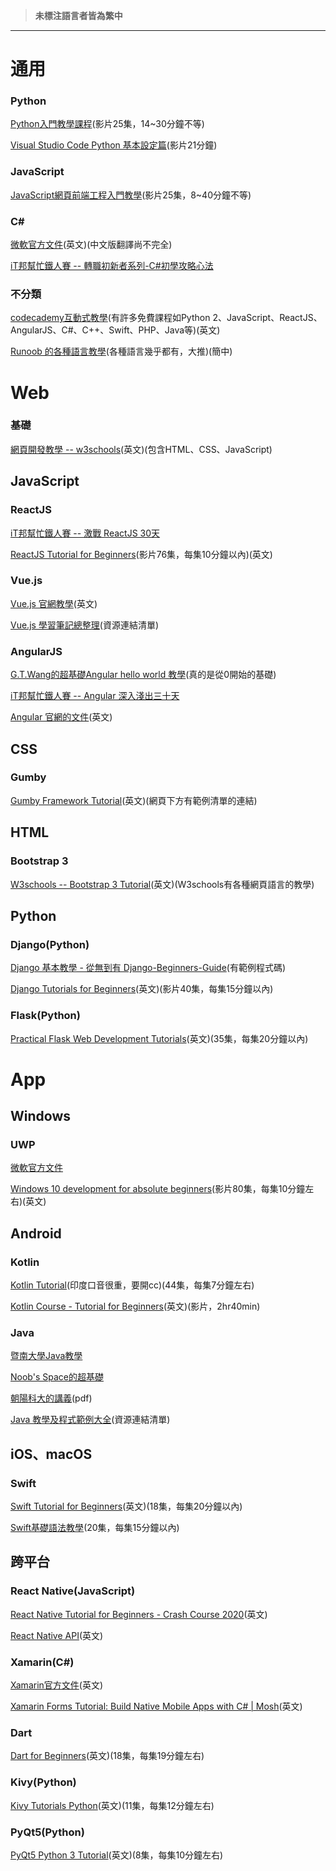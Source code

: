 >**未標注語言者皆為繁中**

----
# 通用

### Python

[Python入門教學課程](https://www.youtube.com/playlist?list=PL-g0fdC5RMboYEyt6QS2iLb_1m7QcgfHk)(影片25集，14~30分鐘不等)

[Visual Studio Code Python 基本設定篇](https://youtu.be/tS4beaq9ies)(影片21分鐘)

### JavaScript

[JavaScript網頁前端工程入門教學](https://www.youtube.com/playlist?list=PL-g0fdC5RMbpqZ0bmvJTgVTS4tS3txRVp)(影片25集，8~40分鐘不等)

### C#

[微軟官方文件](https://docs.microsoft.com/en-us/dotnet/csharp/)(英文)(中文版翻譯尚不完全)

[iT邦幫忙鐵人賽 -- 轉職初新者系列-C#初學攻略心法](https://ithelp.ithome.com.tw/users/20091333/ironman/1589)

### 不分類

[codecademy互動式教學](https://www.codecademy.com/)(有許多免費課程如Python 2、JavaScript、ReactJS、 AngularJS、C#、C++、Swift、PHP、Java等)(英文)

[Runoob 的各種語言教學](https://www.runoob.com/)(各種語言幾乎都有，大推)(簡中)

# Web

### 基礎

[網頁開發教學 -- w3schools](https://www.w3schools.com/)(英文)(包含HTML、CSS、JavaScript)

## JavaScript

### ReactJS

[iT邦幫忙鐵人賽 -- 激戰 ReactJS 30天](https://ithelp.ithome.com.tw/users/20107674/ironman/1472)

[ReactJS Tutorial for Beginners](https://www.youtube.com/playlist?list=PLC3y8-rFHvwgg3vaYJgHGnModB54rxOk3)(影片76集，每集10分鐘以內)(英文)

### Vue.js

[Vue.js 官網教學](https://vuejs.org/v2/guide/)(英文)

[Vue.js 學習筆記總整理](https://cythilya.github.io/2017/05/21/vue-study-note/)(資源連結清單)

### AngularJS

[G.T.Wang的超基礎Angular hello world 教學](https://blog.gtwang.org/web-development/angular-framework-hello-world/)(真的是從0開始的基礎)

[iT邦幫忙鐵人賽 -- Angular 深入淺出三十天](https://ithelp.ithome.com.tw/users/20090728/ironman/1600)

[Angular 官網的文件](https://angular.io/docs)(英文)

## CSS

### Gumby

[Gumby Framework Tutorial](https://ieatcss.com/gumby-framework-tutorial.html)(英文)(網頁下方有範例清單的連結)

## HTML

### Bootstrap 3

[W3schools -- Bootstrap 3 Tutorial](https://www.w3schools.com/bootstrap/)(英文)(W3schools有各種網頁語言的教學)

## Python

### Django(Python)

[Django 基本教學 - 從無到有 Django-Beginners-Guide](https://github.com/twtrubiks/django-tutorial)(有範例程式碼)

[Django Tutorials for Beginners](https://www.youtube.com/playlist?list=PL6gx4Cwl9DGBlmzzFcLgDhKTTfNLfX1IK)(英文)(影片40集，每集15分鐘以內)

### Flask(Python)

[Practical Flask Web Development Tutorials](https://www.youtube.com/playlist?list=PLQVvvaa0QuDc_owjTbIY4rbgXOFkUYOUB)(英文)(35集，每集20分鐘以內)

# App

## Windows

### UWP

[微軟官方文件](https://docs.microsoft.com/zh-tw/windows/uwp/)

[Windows 10 development for absolute beginners](https://channel9.msdn.com/Series/Windows-10-development-for-absolute-beginners)(影片80集，每集10分鐘左右)(英文)

## Android

### Kotlin

[Kotlin Tutorial](https://www.youtube.com/playlist?list=PLsyeobzWxl7rooJFZhc3qPLwVROovGCfh)(印度口音很重，要開cc)(44集，每集7分鐘左右)

[Kotlin Course - Tutorial for Beginners](https://youtu.be/F9UC9DY-vIU)(英文)(影片，2hr40min)

### Java

[暨南大學Java教學](https://programming.im.ncnu.edu.tw/J_index.html)

[Noob's Space的超基礎](https://noob.tw/java/)

[朝陽科大的講義](http://www.im.cyut.edu.tw/html/html/board/p_test/r_2013-01-07.pdf)(pdf)

[Java 教學及程式範例大全](https://www.ewdna.com/2011/12/java.html)(資源連結清單)

## iOS、macOS

### Swift

[Swift Tutorial for Beginners](https://www.youtube.com/playlist?list=PLMRqhzcHGw1b89DXHOVA77ozWXWmuBkWX)(英文)(18集，每集20分鐘以內)

[Swift基礎語法教學](https://www.youtube.com/playlist?list=PLKxpsqZZXDypDXRn6zF7MCELsrtQ06ywd)(20集，每集15分鐘以內)

## 跨平台

### React Native(JavaScript)

[React Native Tutorial for Beginners - Crash Course 2020](https://youtu.be/qSRrxpdMpVc)(英文)

[React Native API](https://facebook.github.io/react-native/docs/activityindicator)(英文)

### Xamarin(C#)

[Xamarin官方文件](https://docs.microsoft.com/en-us/xamarin/)(英文)

[Xamarin Forms Tutorial: Build Native Mobile Apps with C# | Mosh](https://youtu.be/93ZU6j59wL4)(英文)

### Dart

[Dart for Beginners](https://www.youtube.com/playlist?list=PLJbE2Yu2zumDjfrfu8kisK9lQVcpMDDzZ)(英文)(18集，每集19分鐘左右)

### Kivy(Python)

[Kivy Tutorials Python](https://www.youtube.com/playlist?list=PLzMcBGfZo4-kSJVMyYeOQ8CXJ3z1k7gHn)(英文)(11集，每集12分鐘左右)

### PyQt5(Python)

[PyQt5 Python 3 Tutorial](https://www.youtube.com/playlist?list=PLzMcBGfZo4-lB8MZfHPLTEHO9zJDDLpYj)(英文)(8集，每集10分鐘左右)